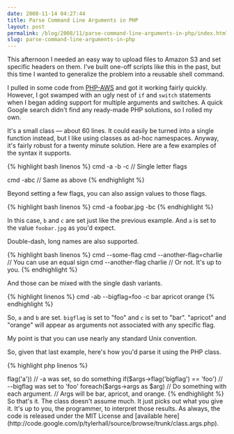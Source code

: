 ```yaml
---
date: 2008-11-14 04:27:44
title: Parse Command Line Arguments in PHP
layout: post
permalink: /blog/2008/11/parse-command-line-arguments-in-php/index.html
slug: parse-command-line-arguments-in-php
---
```

This afternoon I needed an easy way to upload files to Amazon S3 and set specific headers on them. I've built one-off scripts like this in the past, but this time I wanted to generalize the problem into a reusable shell command.

I pulled in some code from [PHP-AWS](http://code.google.com/p/php-aws/) and got it working fairly quickly. However, I got swamped with an ugly nest of `if` and `switch` statements when I began adding support for multiple arguments and switches. A quick Google search didn't find any ready-made PHP solutions, so I rolled my own.

It's a small class &mdash; about 60 lines. It could easily be turned into a single function instead, but I like using classes as ad-hoc namespaces. Anyway, it's fairly robust for a twenty minute solution. Here are a few examples of the syntax it supports.

{% highlight bash linenos %}
cmd -a -b -c // Single letter flags

cmd -abc // Same as above
{% endhighlight %}

Beyond setting a few flags, you can also assign values to those flags.

{% highlight bash linenos %}
cmd -a foobar.jpg -bc
{% endhighlight %}

In this case, `b` and `c` are set just like the previous example. And `a` is set to the value `foobar.jpg` as you'd expect.

Double-dash, long names are also supported.

{% highlight bash linenos %}
cmd --some-flag
cmd --another-flag=charlie // You can use an equal sign
cmd --another-flag charlie // Or not. It's up to you.
{% endhighlight %}

And those can be mixed with the single dash variants.

{% highlight  linenos %}
cmd -ab --bigflag=foo -c bar apricot orange
{% endhighlight %}

So, `a` and `b` are set. `bigflag` is set to "foo" and `c` is set to "bar". "apricot" and "orange" will appear as arguments not associated with any specific flag.

My point is that you can use nearly any standard Unix convention.

So, given that last example, here's how you'd parse it using the PHP class.

{% highlight php linenos %}
<?PHP
    $args = new Args();
    
    if($args->flag('a'))
        // -a was set, so do something
    
    if($args->flag('bigflag') == 'foo')
        // --bigflag was set to 'foo'
    
    foreach($args->args as $arg)
        // Do something with each argument.
        // Args will be bar, apricot, and orange.
{% endhighlight %}

So that's it. The class doesn't assume much. It just picks out what you give it. It's up to you, the programmer, to interpret those results.

As always, the code is released under the MIT License and [available here](http://code.google.com/p/tylerhall/source/browse/trunk/class.args.php).